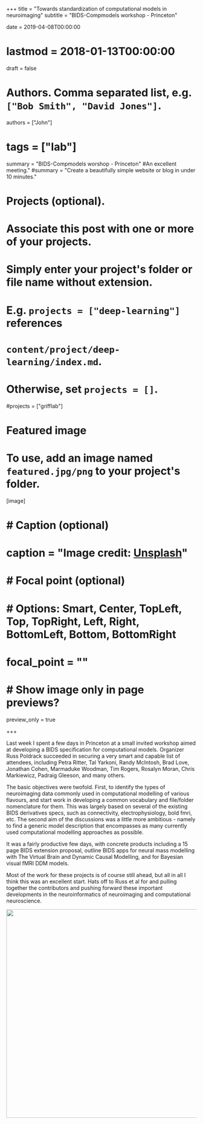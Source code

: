 +++
title = "Towards standardization of computational models in neuroimaging"
subtitle = "BIDS-Compmodels workshop - Princeton"

date = 2019-04-08T00:00:00
# lastmod = 2018-01-13T00:00:00
draft = false

# Authors. Comma separated list, e.g. `["Bob Smith", "David Jones"]`.
authors = ["John"]

# tags = ["lab"]
summary = "BIDS-Compmodels worshop - Princeton"
#An excellent meeting."
#summary = "Create a beautifully simple website or blog in under 10 minutes."

# Projects (optional).
#   Associate this post with one or more of your projects.
#   Simply enter your project's folder or file name without extension.
#   E.g. `projects = ["deep-learning"]` references 
#   `content/project/deep-learning/index.md`.
#   Otherwise, set `projects = []`.
#projects = ["grifflab"]

# Featured image
# To use, add an image named `featured.jpg/png` to your project's folder. 
[image]
#  # Caption (optional)
#  caption = "Image credit: [**Unsplash**](https://unsplash.com/photos/CpkOjOcXdUY)"

#  # Focal point (optional)
#  # Options: Smart, Center, TopLeft, Top, TopRight, Left, Right, BottomLeft, Bottom, BottomRight
#  focal_point = ""

#  # Show image only in page previews?
preview_only = true

+++


Last week I spent a few days in Princeton at a small invited workshop aimed at developing a BIDS specification for computational models. Organizer Russ Poldrack succeeded in securing a very smart and capable list of attendees, including Petra Ritter, Tal Yarkoni, Randy McIntosh, Brad Love, Jonathan Cohen, Marmaduke Woodman, Tim Rogers, Rosalyn Moran, Chris Markiewicz, Padraig Gleeson, and many others. 


The basic objectives were twofold. First, to  identify the types of neuroimaging data commonly used in computational modelling of various flavours, and start work in developing a common vocabulary and file/folder nomenclature for them. This was largely based on several of the existing BIDS derivatives specs, such as connectivity, electrophysiology, bold fmri, etc. The second aim of the discussions was a little more ambitious - namely to find a generic model description that encompasses as many currently used computational modelling approaches as possible. 

It was a fairly productive few days, with concrete products including a 15 page BIDS extension proposal, outline BIDS apps for neural mass modelling with The Virtual Brain and Dynamic Causal Modelling, and for Bayesian visual fMRI DDM models. 

Most of the work for these projects is of course still ahead, but all in all I think this was an excellent start. Hats off to Russ et al for and pulling together the contributors and pushing forward these important developments in the neuroinformatics of neuroimaging and computational neuroscience. 



<img src="/img/bids_compmodels_photo_cropped.jpg" align="center" margin="15px 15px 15px 15px" width="550" />

